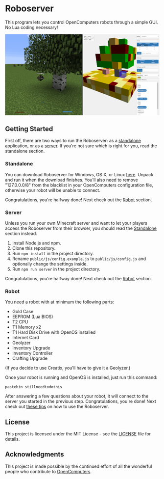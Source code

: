 # Roboserver

This program lets you control OpenComputers robots through a simple GUI. No Lua coding necessary!

![A robot being controlled by the Roboserver](public/assets/tree.gif)

## Getting Started

First off, there are two ways to run the Roboserver: as a [standalone](#standalone) application, or as a [server](#server). If you're not sure which is right for you, read the standalone section.

### Standalone

You can download Roboserver for Windows, OS X, or Linux [here](). Unpack and run it when the download finishes. You'll also need to remove "127.0.0.0/8" from the blacklist in your OpenComputers configuration file, otherwise your robot will be unable to connect.

Congratulations, you're halfway done! Next check out the [Robot](#robot) section.

### Server

Unless you run your own Minecraft server and want to let your players access the Roboserver from their browser, you should read the [Standalone](#standalone) section instead.

1. Install Node.js and npm.
2. Clone this repository.
3. Run ```npm install``` in the project directory.
4. Rename ```public/js/config.example.js``` to ```public/js/config.js``` and optionally change the settings inside.
5. Run ```npm run server``` in the project directory.

Congratulations, you're halfway done! Next check out the [Robot](#robot) section.

### Robot

You need a robot with at minimum the following parts:
* Gold Case
* EEPROM (Lua BIOS)
* T2 CPU
* T1 Memory x2
* T1 Hard Disk Drive with OpenOS installed
* Internet Card
* Geolyzer
* Inventory Upgrade
* Inventory Controller
* Crafting Upgrade

(If you decide to use Creatix, you'll have to give it a Geolyzer.)

Once your robot is running and OpenOS is installed, just run this command:

```
pastebin stillneedtodothis
```

After answering a few questions about your robot, it will connect to the server you started in the previous step. Congratulations, you're done! Next check out [these tips](tips.md) on how to use the Roboserver.

## License

This project is licensed under the MIT License - see the [LICENSE](LICENSE) file for details.

## Acknowledgments

This project is made possible by the continued effort of all the wonderful people who contribute to [OpenComputers](https://github.com/MightyPirates/OpenComputers).